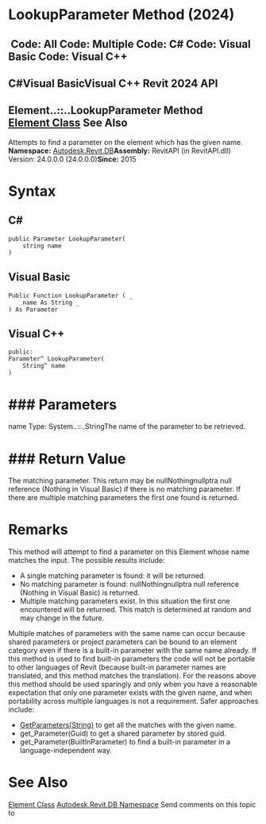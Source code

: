 # LookupParameter Method (2024)

﻿
 Code: All Code: Multiple Code: C# Code: Visual Basic Code: Visual C++   
---  
C#Visual BasicVisual C++
Revit 2024 API  
---  
Element..::..LookupParameter Method   
[Element Class](eb16114f-69ea-f4de-0d0d-f7388b105a16.md "Element Class") See Also  
---  
Attempts to find a parameter on the element which has the given name.
**Namespace:** [Autodesk.Revit.DB](87546ba7-461b-c646-cbb1-2cb8f5bff8b2.md "Autodesk.Revit.DB Namespace")**Assembly:** RevitAPI (in RevitAPI.dll) Version: 24.0.0.0 (24.0.0.0)**Since:** 2015
# Syntax
C#  
---  
```text
public Parameter LookupParameter(
	string name
)
```
  
Visual Basic  
---  
```text
Public Function LookupParameter ( _
	name As String _
) As Parameter
```
  
Visual C++  
---  
```text
public:
Parameter^ LookupParameter(
	String^ name
)
```
  
# ### Parameters
name
    Type: System..::..StringThe name of the parameter to be retrieved.
# ### Return Value
The matching parameter. This return may be nullNothingnullptra null reference (Nothing in Visual Basic) if there is no matching parameter. If there are multiple matching parameters the first one found is returned.
# Remarks
This method will attempt to find a parameter on this Element whose name matches the input. The possible results include: 
  * A single matching parameter is found: it will be returned.
  * No matching parameter is found: nullNothingnullptra null reference (Nothing in Visual Basic) is returned.
  * Multiple matching parameters exist. In this situation the first one encountered will be returned. This match is determined at random and may change in the future.

Multiple matches of parameters with the same name can occur because shared parameters or project parameters can be bound to an element category even if there is a built-in parameter with the same name already. 
If this method is used to find built-in parameters the code will not be portable to other languages of Revit (because built-in parameter names are translated, and this method matches the translation).
For the reasons above this method should be used sparingly and only when you have a reasonable expectation that only one parameter exists with the given name, and when portability across multiple languages is not a requirement.
Safer approaches include:
  * [GetParameters(String)](0cf342ef-c64f-b0b7-cbec-da8f3428a7dc.md "GetParameters Method") to get all the matches with the given name.
  * get_Parameter(Guid) to get a shared parameter by stored guid.
  * get_Parameter(BuiltInParameter) to find a built-in parameter in a language-independent way.

# See Also
[Element Class](eb16114f-69ea-f4de-0d0d-f7388b105a16.md "Element Class")
[Autodesk.Revit.DB Namespace](87546ba7-461b-c646-cbb1-2cb8f5bff8b2.md "Autodesk.Revit.DB Namespace")
Send comments on this topic to 